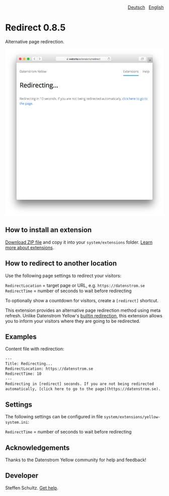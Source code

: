 <p align="right"><a href="README-de.md">Deutsch</a> &nbsp; <a href="README.md">English</a></p>

# Redirect 0.8.5

Alternative page redirection.

<p align="center"><img src="redirect-screenshot.png?raw=true" alt="Screenshot"></p>

## How to install an extension

[Download ZIP file](https://github.com/datenstrom/yellow-extensions/raw/main/downloads/redirect.zip) and copy it into your `system/extensions` folder. [Learn more about extensions](https://github.com/annaesvensson/yellow-update).

## How to redirect to another location

Use the following page settings to redirect your visitors:

`RedirectLocation` = target page or URL, e.g. `https://datenstrom.se`  
`RedirectTime` = number of seconds to wait before redirecting  

To optionally show a countdown for visitors, create a `[redirect]` shortcut. 

This extension provides an alternative page redirection method using meta refresh. Unlike Datenstrom Yellow's [builtin redirection](https://github.com/annaesvensson/yellow-core), this extension allows you to inform your visitors where they are going to be redirected. 

## Examples

Content file with redirection:

```
---
Title: Redirecting...
RedirectLocation: https://datenstrom.se
RedirectTime: 10
---
Redirecting in [redirect] seconds. If you are not being redirected automatically, [click here to go to the page](https://datenstrom.se).
```

## Settings

The following settings can be configured in file `system/extensions/yellow-system.ini`:

`RedirectTime` = number of seconds to wait before redirecting  

## Acknowledgements

Thanks to the Datenstrom Yellow community for help and feedback!

## Developer

Steffen Schultz. [Get help](https://datenstrom.se/yellow/help/).

